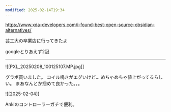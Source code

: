 ```yaml
---
modified: 2025-02-14T19:34
---
```



https://www.xda-developers.com/i-found-best-open-source-obsidian-alternatives/


芸工大の卒業店に行ってきたよ


googleとりあえず2冠



--- 


![[PXL_20250208_100125107.MP.jpg]]


グラボ買いました。
コイル鳴きがエグいけど…
めちゃめちゃ値上がってるらしい。
まあなんとか掴めて良かった。。。






![[2025-02-04]]



Ankiのコントローラーガチで便利。

